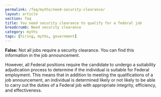 ```yaml
---
permalink: /faq/myths/need-security-clearance/
layout: article
section: faq
title: You need security clearance to qualify for a federal job
breadcrumb: Need security clearance
category: myths
tags: [hiring, myths, government]
---
```


<strong>False:</strong> Not all jobs require a security clearance. You can find this information in the job announcement.

However, all Federal positions require the candidate to undergo a suitability adjudication process to determine if the individual is suitable for Federal employment. This means that in addition to meeting the qualifications of a job announcement, an individual is determined likely or not likely to be able to carry out the duties of a Federal job with appropriate integrity, efficiency, and effectiveness.